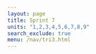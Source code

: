 ```yaml
---
layout: page
title: Sprint 7
units: "1,2,3,4,5,6,7,8,9"
search_exclude: true
menu: /nav/tri3.html
---
```

